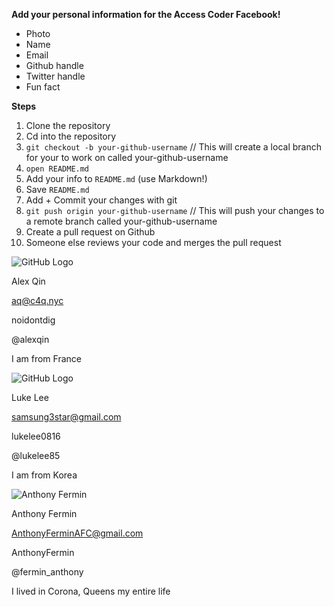 **Add your personal information for the Access Coder Facebook!**

* Photo
* Name
* Email
* Github handle
* Twitter handle
* Fun fact

**Steps**

1. Clone the repository
2. Cd into the repository
2. `git checkout -b your-github-username` // This will create a local branch for your to work on called your-github-username
3. `open README.md`
3. Add your info to `README.md` (use Markdown!)
4. Save `README.md`
5. Add + Commit your changes with git
6. `git push origin your-github-username` // This will push your changes to a remote branch called your-github-username
7. Create a pull request on Github
8. Someone else reviews your code and merges the pull request 


![GitHub Logo](https://pbs.twimg.com/profile_images/449406965261668352/BoRdkUNF.jpeg)

Alex Qin

aq@c4q.nyc

noidontdig

@alexqin

I am from France

![GitHub Logo](https://pbs.twimg.com/profile_images/571844329593782272/RsBm0LgY_400x400.jpeg)

Luke Lee

samsung3star@gmail.com

lukelee0816

@lukelee85

I am from Korea

![Anthony Fermin](https://scontent-atl.xx.fbcdn.net/hphotos-xpf1/v/t1.0-9/p720x720/10858484_10205380220089230_1098335780074001846_n.jpg?oh=b4211b43eeaa8ad8a82dc19e6ca4371b&oe=559599F8)

Anthony Fermin

AnthonyFerminAFC@gmail.com

AnthonyFermin

@fermin_anthony

I lived in Corona, Queens my entire life

